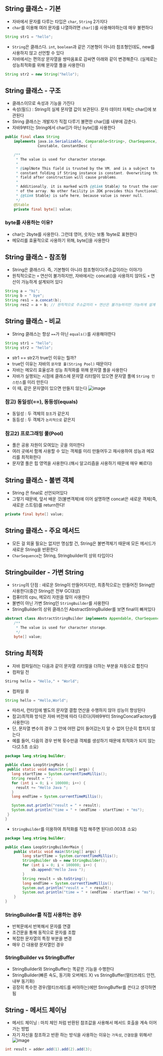## String 클래스 - 기본
- 자바에서 문자를 다루는 타입은 `char`, `String` 2가지다
- `char`를 이용해 여러 문자를 나열하려면 `char[]`를 사용해야하는데 매우 불편하다
```java
String str1 = "hello";
```
- `String`은 클래스다. `int`, `boolean`과 같은 기본형이 아니라 참조형인데도, new를 사용하지 않고 선언할 수 있다
- 자바에서는 편의상 문자열을 쌍따옴표로 감싸면 아래와 같이 변경해준다. (실제로는 성능최적화를 위해 문자열 풀을 사용한다)
```java
String str2 = new String("hello");
```

## String 클래스 - 구조
- 클래스이므로 속성과 기능을 가진다
- 속성(필드) : String의 실제 문자열 값이 보관된다. 문자 데이터 자체는 char[]에 보관된다
- String 클래스는 개발자가 직접 다루기 불편한 char[]를 내부에 감춘다.
- 자바9부터는 String에서 char[]가 아닌 byte[]를 사용한다
```java
public final class String
    implements java.io.Serializable, Comparable<String>, CharSequence,
               Constable, ConstantDesc {

    /**
     * The value is used for character storage.
     *
     * @implNote This field is trusted by the VM, and is a subject to
     * constant folding if String instance is constant. Overwriting this
     * field after construction will cause problems.
     *
     * Additionally, it is marked with {@link Stable} to trust the contents
     * of the array. No other facility in JDK provides this functionality (yet).
     * {@link Stable} is safe here, because value is never null.
     */
    @Stable
    private final byte[] value;
```
### byte를 사용하는 이유? 
- char는 2byte를 사용한다. 그런데 영어, 숫자는 보통 1byte로 표현한다
- 메모리를 효율적으로 사용하기 위해, byte[]을 사용한다

## String 클래스 - 참조형
- String은 클래스다. 즉, 기본형이 아니라 참조형이다(주소값이라는 이야기)
- 원칙적으로는 `+` 연산이 불가하지만, 자바에서는 concat()을 사용하지 않아도 `+` 연산이 가능하게 설계되어 있다

```java
String a = "hi";
String b = " bye";
String res1 = a.concat(b);
String res2 = a + b; // 원칙적으로 주소값끼리 + 연산은 불가능하지만 가능하게 설계
```

## String 클래스 - 비교
- String 클래스는 항상 `==`가 아닌 `equals()`를 사용해야한다
```java
String str1 = "hello";
String str2 = "hello";
```
- str1 == str2가 true인 이유는 뭘까?
- true인 이유는 자바의 `문자열 풀(String Pool)` 때문이다
- 자바는 메모리 효율성과 성능 최적화를 위해 문자열 풀을 사용한다
- 자바가 실행되는 시점에 클래스에 문자열 리터럴이 있으면 문자열 풀에 `String 인스턴스`를 미리 만든다
- 이 때, 같은 문자열이 있으면 만들지 않는다
  ![image](https://github.com/ngngs/TIL/assets/47618270/f166a471-9f22-457a-88a0-7811d0368a26)

### 참고) 동일성(==), 동등성(equals)
- 동일성 : 두 객체의 `참조`가 같은지
- 동등성 : 두 객체가 `논리적으로` 같은지

### 참고2) 프로그래밍 풀(Pool)
- 풀은 공용 자원이 모여있는 곳을 의미한다
- 여러 곳에서 함께 사용할 수 있는 객체를 미리 만들어두고 재사용하여 성능과 메모리를 최적화한다
- 문자열 풀은 힙 영역을 사용한다.(해시 알고리즘을 사용하기 때문에 매우 빠르다)

## String 클래스 - 불변 객체
- String 은 final로 선언되어있다
- 그렇기 때문에, 앞서 배운 것(불변객체)에 이어 설명하면 concat은 새로운 객체(즉, 새로운 스트링)를 return한다!
```java
private final byte[] value;
```

## String 클래스 - 주요 메서드
- 모든 걸 외울 필요는 없지만 명심할 건, String은 불변객체기 때문에 모든 메서드가 새로운 String을 반환한다
- `CharSequence`는 String, Stringbuilder의 상위 타입이다

## Stringbuilder - 가변 String
- `String`의 단점 : 새로운 String이 만들어지지만, 최종적으로는 만들어진 String만 사용한다(중간 String은 전부 GC대상)
- 컴퓨터의 cpu, 메모리 자원을 많이 사용한다
- 불변이 아닌 가변 String인 `StringBuilder`를 사용한다
- StringBuilder의 상위 클래스인 AbstractStringBuilder를 보면 final이 빠져있다

```java
abstract class AbstractStringBuilder implements Appendable, CharSequence {
    /**
     * The value is used for character storage.
     */
    byte[] value;
```

## String 최적화
- 자바 컴파일러는 다음과 같이 문자열 리터럴을 더하는 부분을 자동으로 합친다
- 컴파일 전
```java
Stirng hello = "Hello," + "World";
```
- 컴파일 후
```java
String hello = "Hello,World";
```
- 따라서, 런타임에 별도의 문자열 결합 연산을 수행하지 않아 성능이 향상된다
- 참고)최적화 방식은 자바 버전에 따라 다르다(자바9부터 StringConcatFactory를 사용한다)
- 단, 문자열 변수의 경우 그 안에 어떤 값이 들어갔는지 알 수 없어 단순히 합치지 않는다
- 예를 들어, 다음의 경우 반복 횟수만큼 객체를 생성하기 때문에 최적화가 되지 않는다(2.5초 소요)
```java
package lang.string.builder;

public class LoopStringMain {
 public static void main(String[] args) {
   long startTime = System.currentTimeMillis();
   String result = "";
   for (int i = 0; i < 100000; i++) {
     result += "Hello Java ";
   }
   long endTime = System.currentTimeMillis();

   System.out.println("result = " + result);
   System.out.println("time = " + (endTime - startTime) + "ms");
 }
}

```
- `StringBuilder`를 이용하여 최적화를 직접 해주면 된다(0.003초 소요)
```java
package lang.string.builder;

public class LoopStringBuilderMain {
    public static void main(String[] args) {
        long startTime = System.currentTimeMillis();
        StringBuilder sb = new StringBuilder();
        for (int i = 0; i < 100000; i++) {
            sb.append("Hello Java ");
        }
        String result = sb.toString();
        long endTime = System.currentTimeMillis();
        System.out.println("result = " + result);
        System.out.println("time = " + (endTime - startTime) + "ms");
    }
}
```

### StringBuilder를 직접 사용하는 경우
- 반복문에서 반복해서 문자를 연결
- 조건문을 통해 동적으로 문자를 조합
- 복잡한 문자열의 특정 부분을 변경
- 매우 긴 대용량 문자열인 경우

### StringBuilder vs StringBuffer
- StringBuilder와 StringBuffer는 똑같은 기능을 수행한다
- StringBuilder(빠른 속도, 동기화 오버헤드 X) vs StringBuffer(멀티쓰레드 안전, 내부 동기화)
- 굉장히 특수한 경우(멀티쓰레드를 써야하는)에만 StringBuffer를 쓴다고 생각하면 됨 

## String - 메서드 체이닝
- 메서드 체이닝 : 마치 체인 처럼 반환된 참조값을 사용해서 메서드 호출을 계속 이어가는 방법
- 자기 자신을 참조하고 반환 하는 방식을 사용하는 이유는 `가독성`, `간결함`을 위해서!
![image](https://github.com/ngngs/TIL/assets/47618270/5e2d0100-2e18-4b57-9198-c56334ca999a)

```java
int result = adder.add(1).add(2).add(3);
```
